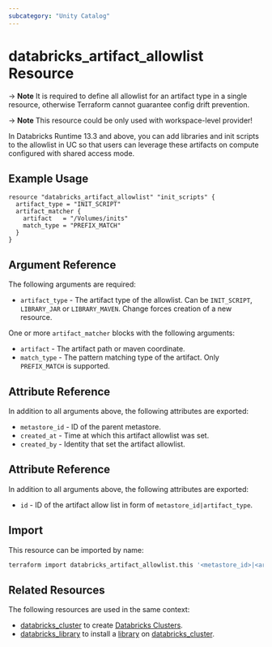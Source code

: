 ```yaml
---
subcategory: "Unity Catalog"
---
```

# databricks_artifact_allowlist Resource

-> **Note**
  It is required to define all allowlist for an artifact type in a single resource, otherwise Terraform cannot guarantee config drift prevention.

-> **Note** This resource could be only used with workspace-level provider!

In Databricks Runtime 13.3 and above, you can add libraries and init scripts to the allowlist in UC so that users can leverage these artifacts on compute configured with shared access mode.

## Example Usage

```hcl
resource "databricks_artifact_allowlist" "init_scripts" {
  artifact_type = "INIT_SCRIPT"
  artifact_matcher {
    artifact   = "/Volumes/inits"
    match_type = "PREFIX_MATCH"
  }
}
```

## Argument Reference

The following arguments are required:

* `artifact_type` - The artifact type of the allowlist. Can be `INIT_SCRIPT`, `LIBRARY_JAR` or `LIBRARY_MAVEN`. Change forces creation of a new resource.

One or more `artifact_matcher` blocks with the following arguments:

* `artifact` - The artifact path or maven coordinate.
* `match_type` - The pattern matching type of the artifact. Only `PREFIX_MATCH` is supported.

## Attribute Reference

In addition to all arguments above, the following attributes are exported:

* `metastore_id` - ID of the parent metastore.
* `created_at` -  Time at which this artifact allowlist was set.
* `created_by` -  Identity that set the artifact allowlist.

## Attribute Reference

In addition to all arguments above, the following attributes are exported:

* `id` - ID of the artifact allow list in form of `metastore_id|artifact_type`.

## Import

This resource can be imported by name:

```bash
terraform import databricks_artifact_allowlist.this '<metastore_id>|<artifact_type>'
```

## Related Resources

The following resources are used in the same context:

* [databricks_cluster](cluster.md) to create [Databricks Clusters](https://docs.databricks.com/clusters/index.html).
* [databricks_library](library.md) to install a [library](https://docs.databricks.com/libraries/index.html) on [databricks_cluster](cluster.md).

